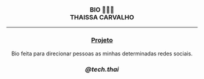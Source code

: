 <h3 align="center">BIO 👩🏾‍💻
<br> THAISSA CARVALHO </h3>
<hr>

<h3 align="center"><a href=/>Projeto</a></h3>

<p align="center"> Bio feita para direcionar pessoas as minhas determinadas redes sociais.</p>
<h3 align="center"><i>@tech.thai</i></h3>

